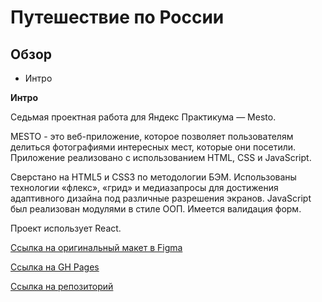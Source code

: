 # Путешествие по России

## Обзор
* Интро

**Интро**

Седьмая проектная работа для Яндекс Практикума — Mesto.

MESTO - это веб-приложение, которое позволяет пользователям делиться фотографиями интересных мест, которые они посетили. Приложение реализовано с использованием HTML, CSS и JavaScript.

Сверстано на HTML5 и CSS3 по методологии БЭМ. Использованы технологии «флекс», «грид» и медиазапросы для достижения адаптивного дизайна под различные разрешения экранов.
JavaScript был реализован модулями в стиле ООП.
Имеется валидация форм.

Проект использует React.

[Ссылка на оригинальный макет в Figma](https://www.figma.com/file/bjyvbKKJN2naO0ucURl2Z0/JavaScript.-Sprint-5?node-id=0%3A1)

[Ссылка на GH Pages](https://okerla97.github.io/mesto/)

[Ссылка на репозиторий](https://github.com/OkerLa97/mesto)
